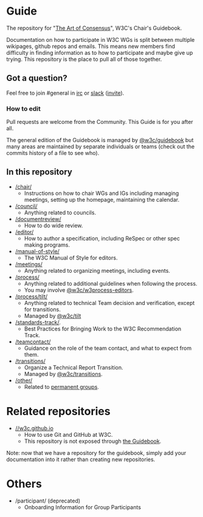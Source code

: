 # Guide

The repository for "[The Art of Consensus](https://www.w3.org/Guide/)", W3C's Chair's Guidebook.

Documentation on how to participate in W3C WGs is split between multiple wikipages, github repos and emails. This means new members find difficulty in finding information as to how to participate and maybe give up trying. This repository is the place to pull all of those
together.

## Got a question?

Feel free to join #general in [irc](https://webirc.w3.org/?channels=general) or [slack](https://w3ccommunity.slack.com/) ([invite](https://www.w3.org/slack-w3ccommunity-invite)).

### How to edit

Pull requests are welcome from the Community. This Guide is for you after all.

The general edition of the Guidebook is managed by [@w3c/guidebook](https://github.com/orgs/w3c/teams/guidebook) but many areas are maintained by separate individuals or teams (check out the commits history of a file to see who).

## In this repository

* [/chair/](https://github.com/w3c/Guide/tree/main/chair)
  * Instructions on how to chair WGs and IGs including managing meetings, setting up the homepage, maintaining the calendar.
* [/council/](https://github.com/w3c/Guide/tree/main/council)
  * Anything related to councils.
* [/documentreview/](https://github.com/w3c/Guide/tree/main/documentreview)
  * How to do wide review.
* [/editor/](https://github.com/w3c/Guide/tree/main/editor)
  * How to author a specification, including ReSpec or other spec making programs.
* [/manual-of-style/](https://github.com/w3c/Guide/tree/main/manual-of-style)
  * The W3C Manual of Style for editors.
* [/meetings/](https://github.com/w3c/Guide/tree/main/meetings)
  * Anything related to organizing meetings, including events.
* [/process/](https://github.com/w3c/Guide/tree/main/process)
  * Anything related to additional guidelines when following the process.
  * You may involve [@w3c/w3process-editors](https://github.com/orgs/w3c/teams/w3process-editors).
* [/process/tilt/](https://github.com/w3c/Guide/tree/main/process/tilt)
  * Anything related to technical Team decision and verification, except for transitions.
  * Managed by [@w3c/tilt](https://github.com/orgs/w3c/teams/tilt)
* [/standards-track/](https://github.com/w3c/Guide/tree/main/standards-track).
  * Best Practices for Bringing Work to the W3C Recommendation Track.
* [/teamcontact/](https://github.com/w3c/Guide/tree/main/teamcontact)
  * Guidance on the role of the team contact, and what to expect from them.
* [/transitions/](https://github.com/w3c/Guide/tree/main/transitions)
  * Organize a Technical Report Transition.
  * Managed by [@w3c/transitions](https://github.com/orgs/w3c/teams/transitions).
* [/other/](https://github.com/w3c/Guide/tree/main/other)
  * Related to [permanent groups](https://www.w3.org/groups/).

# Related repositories
* [//w3c.github.io](https://github.com/w3c/w3c.github.io)
  * How to use Git and GitHub at W3C.
  * This repository is not exposed through [the Guidebook](https://www.w3.org/Guide/).

Note: now that we have a repository for the guidebook, simply add your documentation into it rather than creating new repositories.

# Others

* /participant/ (deprecated)
  * Onboarding Information for Group Participants
